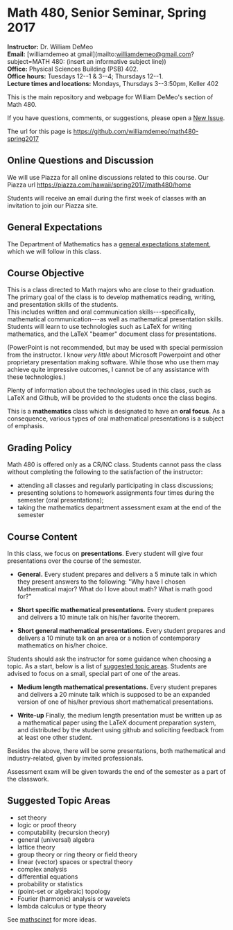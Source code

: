 Math 480,  Senior Seminar, Spring 2017
========================================

**Instructor:**  Dr. William DeMeo  
**Email:** [williamdemeo at gmail](mailto:williamdemeo@gmail.com?subject=MATH
480: (insert an informative subject line))  
**Office:** Physical Sciences Building (PSB) 402.  
**Office hours:** Tuesdays 12--1 & 3--4; Thursdays 12--1.  
**Lecture times and locations:** Mondays, Thursdays 3--3:50pm, Keller 402

This is the main repository and webpage for William DeMeo's section of Math 480.

If you have questions, comments, or suggestions, please open a [New Issue](https://github.com/williamdemeo/math480-spring2017/issues/new).

The url for this page is https://github.com/williamdemeo/math480-spring2017

## Online Questions and Discussion
We will use Piazza for all online discussions related to this course.  Our
Piazza url https://piazza.com/hawaii/spring2017/math480/home 

Students will receive an email during the first week of classes with an
invitation to join our Piazza site.


## General Expectations
The Department of Mathematics has a [general expectations statement](http://www.math.hawaii.edu/~dale/Expectations.html), which we will follow in this class.

## Course Objective
This is a class directed to Math majors who are close to their graduation. 
The primary goal of the class is to develop mathematics reading, writing, and
presentation skills of the students.  
This includes  written and oral communication skills---specifically,
mathematical communication---as well as
mathematical presentation skills.  Students will learn to use technologies such as 
LaTeX for writing mathematics, and the LaTeX "beamer" document class for
presentations.  

(PowerPoint is not recommended, but may be used with special
permission from the instructor.  I know *very little* about Microsoft Powerpoint
and other proprietary presentation making software. While those who use them may
achieve quite impressive outcomes, I cannot be of any assistance with these
technologies.)

Plenty of information about the technologies used in this class, such as
LaTeX and Github, will be provided to the students once the class begins.

This is a **mathematics** class which is designated to have an **oral focus**. 
As a consequence, various types of oral mathematical presentations is a  subject
of emphasis.

## Grading Policy

Math 480 is offered only as a CR/NC class.  Students cannot pass the class
without completing the following to the satisfaction of the instructor: 

+ attending all classes and regularly participating in class discussions;</li>
+ presenting solutions to homework assignments four times during the semester
(oral presentations);
+ taking the mathematics department assessment exam at the end of the semester

## Course Content

In this class, we focus on **presentations**. Every student will give four 
presentations over the course of the semester.  

+ **General.** Every student prepares and delivers a 5 minute talk in which they
present answers to the following:
"Why have I chosen Mathematical major?  What do I love
about math?  What is math good for?" 

+ **Short specific mathematical presentations.** 
Every student prepares and delivers a 10 minute talk on his/her favorite theorem.

+ **Short general mathematical presentations.** Every student prepares and
  delivers a 10 minute talk on an area or a notion of contemporary mathematics
  on his/her choice.

Students should ask the instructor for some guidance when choosing a topic. 
As a start, below is a list of [suggested topic areas](#suggested-topic-areas). 
Students are advised to focus on a small, special part of one of the areas.


+ **Medium length mathematical presentations.** Every student prepares and
delivers a 20 minute talk which is supposed to be an expanded version of one of
his/her previous short mathematical presentations.

+ **Write-up** Finally, the medium length presentation must be written up as a
mathematical paper using the LaTeX document preparation system,
and distributed by the student using github and soliciting feedback from at
least one other student.

Besides the above, there will be some presentations, both mathematical and
industry-related, given by invited professionals.

Assessment exam will be given towards the end of the semester as a part of the classwork.

## Suggested Topic Areas

+ set theory 
+ logic or proof theory
+ computability (recursion theory)
+ general (universal) algebra
+ lattice theory
+ group theory or ring theory or field theory
+ linear (vector) spaces or spectral theory
+ complex analysis
+ differential equations
+ probability or statistics
+ (point-set or algebraic) topology
+ Fourier (harmonic) analysis or wavelets
+ lambda calculus or type theory

See [mathscinet](http://www.ams.org/mathscinet/msc/msc2010.html) for more ideas.
